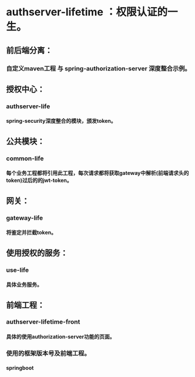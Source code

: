 # authserver-lifetime ：权限认证的一生。

## 前后端分离：

### 自定义maven工程 与 spring-authorization-server 深度整合示例。

## 授权中心：

### authserver-life

#### spring-security深度整合的模块，颁发token。


## 公共模块：

### common-life

#### 每个业务工程都将引用此工程，每次请求都将获取gateway中解析(前端请求头的token)过后的的jwt-token。

## 网关：

### gateway-life

#### 将鉴定并拦截token。

## 使用授权的服务：

### use-life

#### 具体业务服务。

## 前端工程：

### authserver-lifetime-front

#### 具体的使用authorization-server功能的页面。

### 使用的框架版本号及前端工程。

#### springboot 




